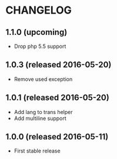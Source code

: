 # CHANGELOG

## 1.1.0 (upcoming)

- Drop php 5.5 support

## 1.0.3 (released 2016-05-20)

- Remove used exception

## 1.0.1 (released 2016-05-20)

- Add lang to trans helper
- Add multiline support

## 1.0.0 (released 2016-05-11)

- First stable release
